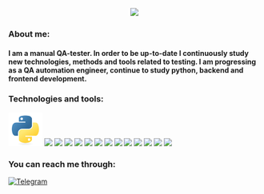 <p align="center">
  <a href="https://git.io/typing-svg">
    <img src="https://readme-typing-svg.demolab.com?font=Jersey+15&lines=Hi+there!+I%60m+Yar+%3A%29%0<br>AWelcome+to+my+Github!&center=true&multiline=true&width=435&height=60">
  </a>
</p>

### About me: 
#### I am a manual QA-tester. In order to be up-to-date I continuously study new technologies, methods and tools related to testing. I am progressing as a QA automation engineer, continue to study python, backend and frontend development.


###  Technologies and tools:
[<img src="https://raw.githubusercontent.com/devicons/devicon/master/icons/python/python-original.svg" height="68">](https://www.python.org/)
[<img src="https://user-images.githubusercontent.com/125588671/270274240-0b2a1a7a-58a1-4d02-85eb-f0490384cd7f.png" height="60">](https://developer.chrome.com/docs/devtools/)
[<img src="https://user-images.githubusercontent.com/125588671/270273375-4f4ca48b-1302-431a-a02e-75ce20173789.svg" height="60">](https://www.jetbrains.com/ru-ru/pycharm/)
[<img src="https://user-images.githubusercontent.com/125588671/270273298-7df7439a-85ec-401b-b4e4-10dd87113ead.svg" height="60">](https://code.visualstudio.com/)
[<img src="https://user-images.githubusercontent.com/125588671/270274245-3a66a88f-2788-4cab-a0b8-b89863932bd3.png" height="60">](https://docs.pytest.org/en/7.4.x//)
[<img src="https://user-images.githubusercontent.com/125588671/270274251-12f6bf28-419c-4c34-8b34-8f1c129cb61b.png" height="60">](https://github.com/yashaka/selene)
[<img src="https://user-images.githubusercontent.com/125588671/270273340-0fe26f6c-0682-40e2-afcc-940e1571fb97.svg" height="60">](https://github.com/aaoshepkov)
[<img src="https://user-images.githubusercontent.com/125588671/270273316-ffcef045-2e3b-4528-a211-baa16e5475f1.svg" height="60">](https://www.postman.com/)
[<img src="https://user-images.githubusercontent.com/125588671/270273394-79fb6e1a-e10c-4e8f-8fef-23a902eb6546.svg" height="60">](https://swagger.io/)
[<img src="https://user-images.githubusercontent.com/125588671/270273370-5b4f24c6-187b-44eb-bd6e-fd035d819f05.svg" height="60">](https://www.postgresql.org/)
[<img src="https://user-images.githubusercontent.com/125588671/270273337-e7e19966-0ab7-48af-853a-eaa3a1025c85.svg" height="60">](https://www.atlassian.com/ru/software/confluence)
[<img src="https://user-images.githubusercontent.com/125588671/270273360-c7a2539e-3458-48c8-8830-93c87150438e.svg" height="60">](https://www.atlassian.com/ru/software/jira)
[<img src="https://user-images.githubusercontent.com/125588671/270274247-ae22508b-4487-4e4c-b837-f9224091edd9.png" height="60">](https://qase.io/)
[<img src="https://user-images.githubusercontent.com/125588671/270273326-1bea1010-d113-46fb-84f6-9899c9bda888.svg" height="60">](https://miro.com/app/dashboard/)


### You can reach me through:
[![Telegram](https://img.shields.io/badge/Telegram-2CA5E0?style=for-the-badge&logo=telegram&logoColor=white)](https://t.me/Yakorchak)
